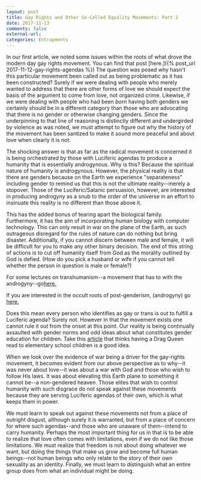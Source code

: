 ```yaml
---
layout: post
title: Gay Rights and Other So-Called Equality Movements: Part 2
date: 2017-11-13
comments: false
external-url:
categories: Entrapments
---
```




In our first article, we noted some issues within the roots of what drove the modern day gay rights movement. You can find that post [here.]({% post_url 
2017-11-12-gay-rights-agendas %}) The question was posed why hasn't this particular movement been called out as being problematic as it has been constructed? Surely if 
we were dealing with people who merely wanted to address that there are other forms of love we should expect the basis of the argument to come from love, not organized 
crime. Likewise, if we were dealing with people who had been *born* having both genders we certainly should be in a different category than those who are advocating 
that there is no gender or otherwise changing genders. Since the underpinning to that line of reasoning is distinctly different and undergirded by violence as was 
noted, we must attempt to figure out why the history of the movement has been santized to make it sound more peaceful and about love when clearly it is not.

The shocking answer is that as far as the radical movement is concerned it is being orchestrated by those with Luciferic agendas to produce a humanity that is 
essentially androgynous. Why is this? Because the spiritual nature of humanity is androgynous. However, the physical reality is that there are genders because on the 
Earth we experience "separateness" including gender to remind us that this is not the ultimate reality--merely a stopover. Those of the Luciferic/Satanic persuasion, 
however, are interested in producing androgyny as a snub to the order of the universe in an effort to insinuate this reality is no different than those above it.

This has the added bonus of tearing apart the biological family. Furthermore, it has the aim of incorporating human biology with computer technology. This can only 
result in war on the plane of the Earth, as such outrageous disregard for the rules of nature can do nothing but bring disaster. Additionally, if you cannot discern 
between male and female, it will be difficult for you to make any other binary decision. The end of this string of actions is to cut off humanity itself from God as 
the morality outlined by God is defied. (How do you pick a husband or wife if you cannot tell whether the person in question is male or female?) 

For some lectures on transhumanism--a movement that has to with the androgyny--go[here.](http://www.truefreethinker.com/articles/transhumanism%E2%80%99s-roots-lecture-slippery-slope-postgenderism)

If you are interested in the occult roots of post-genderism, (androgyny) go [here.](http://illuminatiwatcher.com/the-occult-roots-of-the-postgender-movement/)
 
Does this mean every person who identifies as gay or trans is out to fulfill a Luciferic agenda? Surely not. However in that the movement exists one cannot rule it out 
from the onset at this point. Our reality is being continually assaulted with gender norms and odd ideas about what constitutes gender education for children. Take 
this [article](https://www.nytimes.com/2017/05/19/style/drag-queen-story-hour-puts-the-rainbow-in-reading.html) that thinks having a Drag Queen read to elementary 
school children is a good idea.

When we look over the evidence of war being a driver for the gay-rights movement, it becomes evident from our above perspective as to why--it was never about love--it 
was about a war with God and those who wish to follow His laws. It was about elevating this Earth plane to something it cannot be--a non-gendered heaven. Those elites 
that wish to control humanity with such disgrace do not speak against these movements because they are serving Luciferic agendas of their own, which is what keeps them 
in power. 

We must learn to speak out against these movements not from a place of outright disgust, although surely it is warranted, but from a place of concern for where such 
agendas--and those who are unaware of them--intend to carry humanity. Perhaps the most important thing for us in that is to be able to realize that love often comes 
with limitations, even if we do not like those limitations. We must realize that freedom is not about doing whatever we want, but doing the things that make us grow 
and become full human beings--not human beings who only relate to the story of their own sexuality as an identity. Finally, we must learn to distinguish what an entire 
group does from what an individual might be doing.   
